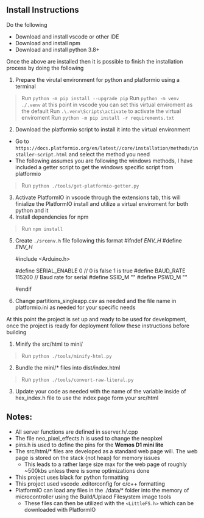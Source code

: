 ## Install Instructions

Do the following

- Download and install vscode or other IDE
- Download and install npm
- Download and install python 3.8+

Once the above are installed then it is possible to finish the installation process by doing the following

1. Prepare the virutal environment for python and platformio using a terminal
  > Run ``python -m pip install --upgrade pip``
  > Run ``python -m venv ./.venv`` at this point in vscode you can set this virtual enviroment as the default
  > Run ``.\.venv\Scripts\activate`` to activate the virtual enviroment
  > Run ``python -m pip install -r requirements.txt``
2. Download the platformio script to install it into the virtual environment
  - Go to ``https://docs.platformio.org/en/latest//core/installation/methods/installer-script.html`` and select the method you need
  - The following assumes you are following the windows methods, I have included a getter script to get the windows specific script from platformio
  > Run ``python ./tools/get-platformio-getter.py``
3. Activate PlatformIO in vscode through the extensions tab, this will finialize the PlatformIO install and utilize a virtual enviroment for both python and it
4. Install dependencies for npm
  > Run ``npm install``
5. Create ``./srcenv.h`` file following this format
    #ifndef _ENV_H_
    #define _ENV_H_

    #include <Arduino.h>

    #define SERIAL_ENABLE 0 // 0 is false 1 is true
    #define BAUD_RATE 115200 // Baud rate for serial
    #define SSID_M "<Your Specific SSID>"
    #define PSWD_M "<Your Specific PASS>"

    #endif
6. Change partitions_singleapp.csv as needed and the file name in platformio.ini as needed for your specific needs

At this point the project is set up and ready to be used for development, once the project is ready for deployment follow these instructions before building

1. Minify the src/html to mini/
  > Run ``python ./tools/minify-html.py``
2. Bundle the mini/* files into dist/index.html
  > Run ``python ./tools/convert-raw-literal.py``
3. Update your code as needed with the name of the variable inside of hex_index.h file to use the index page form your src/html

## Notes:
- All server functions are defined in sserver.h/.cpp
- The file neo_pixel_effects.h is used to change the neopixel
- pins.h is used to define the pins for the **Wemos D1 mini lite**
- The src/html/* files are developed as a standard web page will. The web page is stored on the stack {not heap} for memory issues
  - This leads to a rather large size max for the web page of roughly ~500kbs unless there is some optimizations done
- This project uses black for python formatting
- This project used vscode .editorconfig for c/c++ formatting
- PlatformIO can load any files in the ./data/* folder into the memory of microcontroller using the Build/Uplaod Filesystem image tools
  - These files can then be utilized with the ``<LittleFS.h>`` which can be downloaded with PlatformIO

